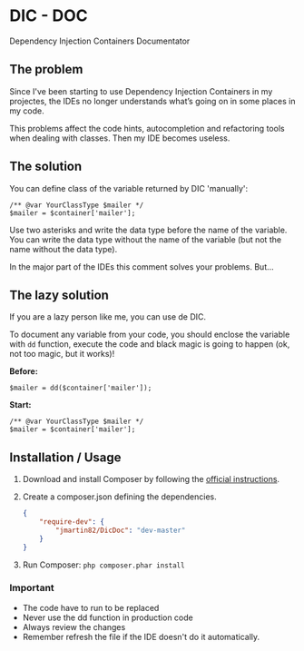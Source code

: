DIC - DOC
=========

Dependency Injection Containers Documentator


The problem
-----------

Since I've been starting to use Dependency Injection Containers in my projectes, the IDEs no longer understands what’s going on in some places in my code.

This problems affect the code hints, autocompletion and refactoring tools when dealing with classes. Then my IDE becomes useless.


The solution
------------

You can define class of the variable returned by DIC 'manually':

```
/** @var YourClassType $mailer */
$mailer = $container['mailer'];
```

Use two asterisks and write the data type before the name of the variable. You can write the data type without the name of the variable (but not the name without the data type).

In the major part of the IDEs this comment solves your problems. But...


The lazy solution
-----------------

If you are a lazy person like me, you can use de DIC.

To document any variable from your code, you should enclose the variable with `dd` function, execute the code and black magic is going to happen (ok, not too magic, but it works)!

**Before:**

```
$mailer = dd($container['mailer']);
```

**Start:**

```
/** @var YourClassType $mailer */
$mailer = $container['mailer'];
```


Installation / Usage
--------------------

1. Download and install Composer by following the [official instructions](https://getcomposer.org/download/).
2. Create a composer.json defining the dependencies.

    ``` json
    {
        "require-dev": {
            "jmartin82/DicDoc": "dev-master"
        }
    }
    ```

3. Run Composer: `php composer.phar install`


### Important


* The code have to run to be replaced
* Never use the dd function in production code
* Always review the changes
* Remember refresh the file if the IDE doesn't do it automatically.
